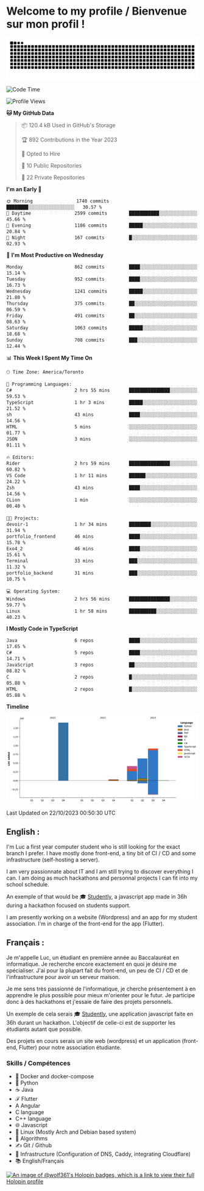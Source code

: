 # Welcome to my profile / Bienvenue sur mon profil !

![snake gif](https://github.com/wolf-361/wolf-361/blob/output/github-contribution-grid-snake.svg)

<!--START_SECTION:waka-->
![Code Time](http://img.shields.io/badge/Code%20Time-414%20hrs%2036%20mins-blue)

![Profile Views](http://img.shields.io/badge/Profile%20Views-0-blue)

**🐱 My GitHub Data** 

> 📦 120.4 kB Used in GitHub's Storage 
 > 
> 🏆 892 Contributions in the Year 2023
 > 
> 💼 Opted to Hire
 > 
> 📜 10 Public Repositories 
 > 
> 🔑 22 Private Repositories 
 > 
**I'm an Early 🐤** 

```text
🌞 Morning                1740 commits        ████████░░░░░░░░░░░░░░░░░   30.57 % 
🌆 Daytime                2599 commits        ███████████░░░░░░░░░░░░░░   45.66 % 
🌃 Evening                1186 commits        █████░░░░░░░░░░░░░░░░░░░░   20.84 % 
🌙 Night                  167 commits         █░░░░░░░░░░░░░░░░░░░░░░░░   02.93 % 
```
📅 **I'm Most Productive on Wednesday** 

```text
Monday                   862 commits         ████░░░░░░░░░░░░░░░░░░░░░   15.14 % 
Tuesday                  952 commits         ████░░░░░░░░░░░░░░░░░░░░░   16.73 % 
Wednesday                1241 commits        █████░░░░░░░░░░░░░░░░░░░░   21.80 % 
Thursday                 375 commits         ██░░░░░░░░░░░░░░░░░░░░░░░   06.59 % 
Friday                   491 commits         ██░░░░░░░░░░░░░░░░░░░░░░░   08.63 % 
Saturday                 1063 commits        █████░░░░░░░░░░░░░░░░░░░░   18.68 % 
Sunday                   708 commits         ███░░░░░░░░░░░░░░░░░░░░░░   12.44 % 
```


📊 **This Week I Spent My Time On** 

```text
🕑︎ Time Zone: America/Toronto

💬 Programming Languages: 
C#                       2 hrs 55 mins       ███████████████░░░░░░░░░░   59.53 % 
TypeScript               1 hr 3 mins         █████░░░░░░░░░░░░░░░░░░░░   21.52 % 
sh                       43 mins             ████░░░░░░░░░░░░░░░░░░░░░   14.56 % 
HTML                     5 mins              ░░░░░░░░░░░░░░░░░░░░░░░░░   01.77 % 
JSON                     3 mins              ░░░░░░░░░░░░░░░░░░░░░░░░░   01.11 % 

🔥 Editors: 
Rider                    2 hrs 59 mins       ███████████████░░░░░░░░░░   60.82 % 
VS Code                  1 hr 11 mins        ██████░░░░░░░░░░░░░░░░░░░   24.22 % 
Zsh                      43 mins             ████░░░░░░░░░░░░░░░░░░░░░   14.56 % 
CLion                    1 min               ░░░░░░░░░░░░░░░░░░░░░░░░░   00.40 % 

🐱‍💻 Projects: 
devoir-1                 1 hr 34 mins        ████████░░░░░░░░░░░░░░░░░   31.94 % 
portfolio_frontend       46 mins             ████░░░░░░░░░░░░░░░░░░░░░   15.78 % 
Exo4_2                   46 mins             ████░░░░░░░░░░░░░░░░░░░░░   15.61 % 
Terminal                 33 mins             ███░░░░░░░░░░░░░░░░░░░░░░   11.32 % 
portfolio_backend        31 mins             ███░░░░░░░░░░░░░░░░░░░░░░   10.75 % 

💻 Operating System: 
Windows                  2 hrs 56 mins       ███████████████░░░░░░░░░░   59.77 % 
Linux                    1 hr 58 mins        ██████████░░░░░░░░░░░░░░░   40.23 % 
```

**I Mostly Code in TypeScript** 

```text
Java                     6 repos             ████░░░░░░░░░░░░░░░░░░░░░   17.65 % 
C#                       5 repos             ████░░░░░░░░░░░░░░░░░░░░░   14.71 % 
JavaScript               3 repos             ██░░░░░░░░░░░░░░░░░░░░░░░   08.82 % 
C                        2 repos             █░░░░░░░░░░░░░░░░░░░░░░░░   05.88 % 
HTML                     2 repos             █░░░░░░░░░░░░░░░░░░░░░░░░   05.88 % 
```



**Timeline**

![Lines of Code chart](https://raw.githubusercontent.com/wolf-361/wolf-361/main/assets/bar_graph.png)


 Last Updated on 22/10/2023 00:50:30 UTC
<!--END_SECTION:waka-->

## English : 

I'm Luc a first year computer student who is still looking for the exact branch I prefer. I have mostly done front-end, a tiny bit of CI / CD and some infrastructure (self-hosting a server).

I am very passionnate about IT and I am still trying to discover everything I can. I am doing as much hackathons and personnal projects I can fit into my school schedule.

An exemple of that would be 🎓 [Studently](https://github.com/wolf-361/Studently-CodeJam12), a javascript app made in 36h during a hackathon focused on students support.

I am presently working on a website (Wordpress) and an app for my student association. I'm in charge of the front-end for the app (Flutter).

## Français :

Je m'appelle Luc, un étudiant en première année au Baccalauréat en informatique. Je recherche encore exactement en quoi je désire me spécialiser. J'ai pour la plupart fait du front-end, un peu de CI / CD et de l'infrastructure pour avoir un serveur maison.

Je me sens très passionné de l'informatique, je cherche présentement à en apprendre le plus possible pour mieux m'orienter pour le futur. Je participe donc à des hackathons et j'essaie de faire des projets personnels.

Un exemple de cela serais 🎓 [Studently](https://github.com/wolf-361/Studently-CodeJam12), une application javascript faite en 36h durant un hackathon. L'objectif de celle-ci est de supporter les étudiants autant que possible.

Des projets en cours serais un site web (wordpress) et un application (front-end, Flutter) pour notre association étudiante.

###  Skills / Compétences

* 🐋 Docker and docker-compose
* 🐍 Python
* ☕ Java
* ℱ Flutter
* A Angular
* C language
* C++ language
* 🌐 Javascript
* 🐧 Linux (Mostly Arch and Debian based system)
* 🧩 Algorithms
* ✍️ Git / Github
* 📜 Infrastructure (Configuration of DNS, Caddy, integrating Cloudflare)
* 📚 English/Français

[![An image of @wolf361's Holopin badges, which is a link to view their full Holopin profile](https://holopin.me/wolf361)](https://holopin.io/@wolf361)


